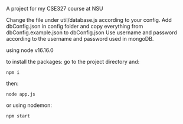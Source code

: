 A project for my CSE327 course at NSU

Change the file under util/database.js according to your config.
Add dbConfig.json in config folder and copy everything from dbConfig.example.json to dbConfig.json
Use username and password according to the username and password used in mongoDB.

using node v16.16.0

to install the packages:
go to the project directory and:

```
npm i
```

then:

```
node app.js
```

or using nodemon:

```
npm start
```
